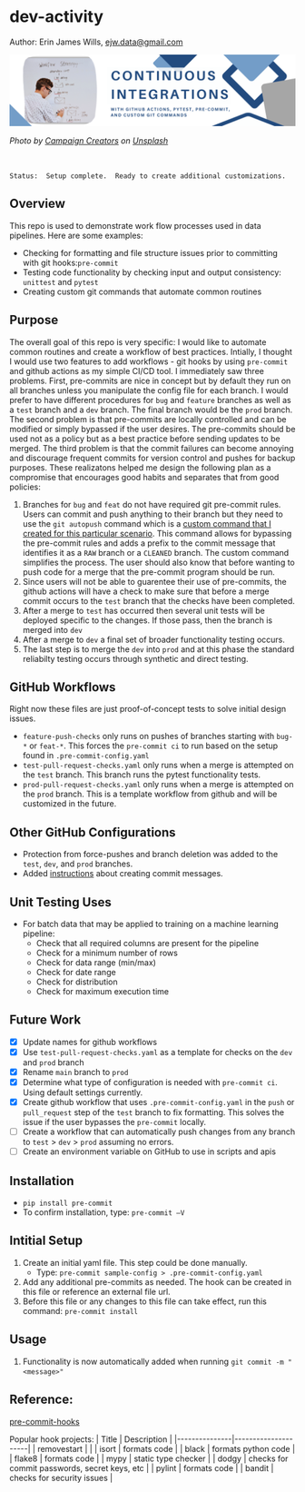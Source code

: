 # dev-activity

Author:  Erin James Wills, ejw.data@gmail.com

![Continuous Integrations](./images/dev-activity-integrations.png)

<cite>Photo by <a href="https://unsplash.com/@campaign_creators?utm_source=unsplash&utm_medium=referral&utm_content=creditCopyText">Campaign Creators</a> on <a href="https://unsplash.com/photos/--kQ4tBklJI?utm_source=unsplash&utm_medium=referral&utm_content=creditCopyText">Unsplash</a></cite>

<br>

```
Status:  Setup complete.  Ready to create additional customizations.
```

## Overview
This repo is used to demonstrate work flow processes used in data pipelines.  Here are some examples:
* Checking for formatting and file structure issues prior to committing with git hooks:`pre-commit`
* Testing code functionality by checking input and output consistency:  `unittest` and `pytest`
* Creating custom git commands that automate common routines

## Purpose
The overall goal of this repo is very specific:  I would like to automate common routines and create a workflow of best practices.  Intially, I thought I would use two features to add workflows - git hooks by using `pre-commit` and github actions as my simple CI/CD tool.  I immediately saw three problems.  First, pre-commits are nice in concept but by default they run on all branches unless you manipulate the config file for each branch.  I would prefer to have different procedures for `bug` and `feature` branches as well as a `test` branch and a `dev` branch.  The final branch would be the `prod` branch.  The second problem is that pre-commits are locally controlled and can be modified or simply bypassed if the user desires.  The pre-commits should be used not as a policy but as a best practice before sending updates to be merged.  The third problem is that the commit failures can become annoying and discourage frequent commits for version control and pushes for backup purposes.  These realizatons helped me design the following plan as a compromise that encourages good habits and separates that from good policies:

1.  Branches for `bug` and `feat` do not have required git pre-commit rules.  Users can commit and push anything to their branch but they need to use the `git autopush` command which is a [custom command that I created for this particular scenario](./docs/custom-git.md).  This command allows for bypassing the pre-commit rules and adds a prefix to the commit message that identifies it as a `RAW` branch or a `CLEANED` branch.  The custom command simplifies the process.  The user should also know that before wanting to push code for a merge that the pre-commit program should be run.
1.  Since users will not be able to guarentee their use of pre-commits, the github actions will have a check to make sure that before a merge commit occurs to the `test` branch that the checks have been completed.
1.  After a merge to `test` has occurred then several unit tests will be deployed specific to the changes.  If those pass, then the branch is merged into `dev`
1.  After a merge to `dev` a final set of broader functionality testing occurs.
1.  The last step is to merge the `dev` into `prod` and at this phase the standard reliabilty testing occurs through synthetic and direct testing.


## GitHub Workflows
Right now these files are just proof-of-concept tests to solve initial design issues.
* `feature-push-checks` only runs on pushes of branches starting with `bug-*` or `feat-*`.  This forces the `pre-commit ci` to run based on the setup found in `.pre-commit-config.yaml`
* `test-pull-request-checks.yaml` only runs when a merge is attempted on the `test` branch.  This branch runs the pytest functionality tests.
* `prod-pull-request-checks.yaml` only runs when a merge is attempted on the `prod` branch.  This is a template workflow from github and will be customized in the future.

## Other GitHub Configurations
*  Protection from force-pushes and branch deletion was added to the `test`, `dev`, and `prod` branches.
*  Added [instructions](./docs/commit-stds.md) about creating commit messages.

## Unit Testing Uses
* For batch data that may be applied to training on a machine learning pipeline:
    *  Check that all required columns are present for the pipeline
    *  Check for a minimum number of rows
    *  Check for data range (min/max)
    *  Check for date range
    *  Check for distribution
    *  Check for maximum execution time

## Future Work
- [x] Update names for github workflows
- [x] Use `test-pull-request-checks.yaml` as a template for checks on the `dev` and `prod` branch
- [x] Rename `main` branch to `prod`
- [x] Determine what type of configuration is needed with `pre-commit ci`.  Using default settings currently.
- [x] Create github workflow that uses `.pre-commit-config.yaml` in the `push` or `pull_request` step of the `test` branch to fix formatting.  This solves the issue if the user bypasses the `pre-commit` locally.
- [ ] Create a workflow that can automatically push changes from any branch to `test` > `dev` > `prod` assuming no errors.
- [ ] Create an environment variable on GitHub to use in scripts and apis

## Installation
- `pip install pre-commit`
- To confirm installation, type: `pre-commit —V`


## Intitial Setup
1.  Create an initial yaml file.  This step could be done manually.
    * Type: `pre-commit sample-config > .pre-commit-config.yaml`
1.  Add any additional pre-commits as needed.  The hook can be created in this file or reference an external file url.
1.  Before this file or any changes to this file can take effect, run this command:  `pre-commit install`


## Usage
1.  Functionality is now automatically added when running `git commit -m "<message>"`

## Reference:
[pre-commit-hooks](https://github.com/pre-commit/pre-commit-hooks)


Popular hook projects:
| Title | Description |
|---------------|---------------------|
| removestart |  |
| isort  | formats code |
| black  | formats python code |
| flake8  | formats code |
| mypy  | static type checker |
| dodgy  | checks for commit passwords, secret keys, etc  |
| pylint  | formats code |
| bandit | checks for security issues |
